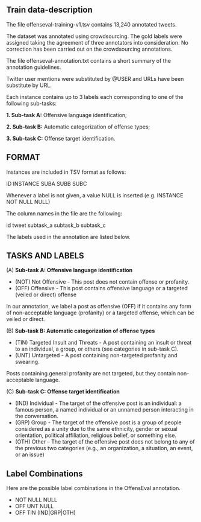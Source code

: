 ## Train data-description

The file offenseval-training-v1.tsv contains 13,240 annotated tweets. 

The dataset was annotated using crowdsourcing. The gold labels were assigned taking the agreement of three annotators into consideration. No correction has been carried out on the crowdsourcing annotations. 

The file offenseval-annotation.txt contains a short summary of the annotation guidelines.

Twitter user mentions were substituted by @USER and URLs have been substitute by URL.

Each instance contains up to 3 labels each corresponding to one of the following sub-tasks:

**1. Sub-task A:** Offensive language identification; 

**2. Sub-task B:** Automatic categorization of offense types;

**3. Sub-task C:** Offense target identification.	

## FORMAT

Instances are included in TSV format as follows:

ID	INSTANCE	SUBA	SUBB	SUBC 

Whenever a label is not given, a value NULL is inserted (e.g. INSTANCE  	NOT    NULL    NULL)

The column names in the file are the following:

id	tweet	subtask_a	subtask_b	subtask_c

The labels used in the annotation are listed below.

## TASKS AND LABELS

(A) **Sub-task A: Offensive language identification**

- (NOT) Not Offensive - This post does not contain offense or profanity.
- (OFF) Offensive - This post contains offensive language or a targeted (veiled or direct) offense

In our annotation, we label a post as offensive (OFF) if it contains any form of non-acceptable language (profanity) or a targeted offense, which can be veiled or direct. 

(B) **Sub-task B: Automatic categorization of offense types**

- (TIN) Targeted Insult and Threats - A post containing an insult or threat to an individual, a group, or others (see categories in sub-task C).
- (UNT) Untargeted - A post containing non-targeted profanity and swearing.

Posts containing general profanity are not targeted, but they contain non-acceptable language.

(C) **Sub-task C: Offense target identification**

- (IND) Individual - The target of the offensive post is an individual: a famous person, a named individual or an unnamed person interacting in the conversation.
- (GRP) Group - The target of the offensive post is a group of people considered as a unity due to the same ethnicity, gender or sexual orientation, political affiliation, religious belief, or something else.
- (OTH) Other – The target of the offensive post does not belong to any of the previous two categories (e.g., an organization, a situation, an event, or an issue)

## Label Combinations

Here are the possible label combinations in the OffensEval annotation.

-	NOT NULL NULL
-	OFF UNT NULL
-	OFF TIN (IND|GRP|OTH)
